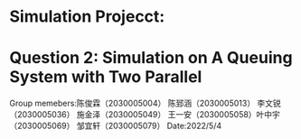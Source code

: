 # Simulation Projecct: 
# Question 2: Simulation on A Queuing System with Two Parallel
Group memebers:陈俊霖（2030005004）  陈郅涵（2030005013） 李文锐（2030005036） 施金泽（2030005049） 王一安（2030005058）叶中宇（2030005069）  邹宜轩（2030005079）
Date:2022/5/4
## 

